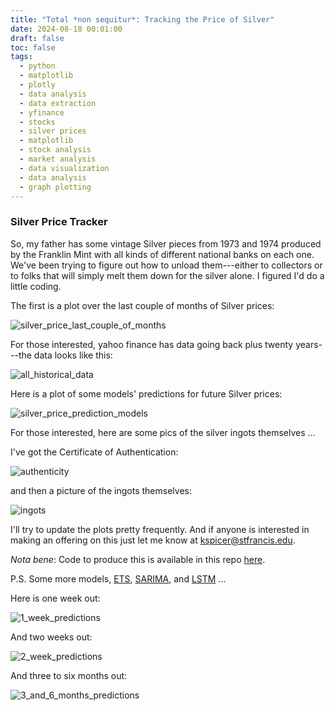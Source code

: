 ```yaml
---
title: "Total *non sequitur*: Tracking the Price of Silver"
date: 2024-08-18 00:01:00
draft: false
toc: false
tags:
  - python
  - matplotlib
  - plotly
  - data analysis
  - data extraction
  - yfinance
  - stocks
  - silver prices
  - matplotlib
  - stock analysis
  - market analysis
  - data visualization
  - data analysis
  - graph plotting
---
```


### Silver Price Tracker

So, my father has some vintage Silver pieces from 1973 and 1974 produced by the Franklin Mint with all kinds of different national banks on each one.  We've been trying to figure out how to unload them---either to collectors or to folks that will simply melt them down for the silver alone.  I figured I'd do a little coding.

The first is a plot over the last couple of months of Silver prices:

![silver_price_last_couple_of_months](/images/imgforblogposts/post_35/last_couple_of_months_plot.png)

For those interested, yahoo finance has data going back plus twenty years---the data looks like this:

![all_historical_data](images/imgforblogposts/post_35/all_yfinance_data.png)

Here is a plot of some models' predictions for future Silver prices:

![silver_price_prediction_models](/images/imgforblogposts/post_35/all_models_silver_prices.png)

For those interested, here are some pics of the silver ingots themselves ...

I've got the Certificate of Authentication:

![authenticity](/images/imgforblogposts/post_35/IMG_0016.jpeg)

and then a picture of the ingots themselves:

![ingots](/images/imgforblogposts/post_35/IMG_0017.jpeg)

I'll try to update the plots pretty frequently. And if anyone is interested in making an offering on this just let me know at [kspicer@stfrancis.edu](mailto:kspicer@stfrancis.edu).

*Nota bene*: Code to produce this is available in this repo [here](https://github.com/kspicer80/silver_price_tracking).

P.S. Some more models, [ETS](https://www.statsmodels.org/dev/examples/notebooks/generated/ets.html#), [SARIMA](https://en.wikipedia.org/wiki/Autoregressive_integrated_moving_average), and [LSTM](https://en.wikipedia.org/wiki/Long_short-term_memory) ...

Here is one week out:

![1_week_predictions](/images/imgforblogposts/post_35/lstm_and_other_model_predictions_1w.png)

And two weeks out:

![2_week_predictions](/images/imgforblogposts/post_35/lstm_and_other_model_predictions_1w.png)

And three to six months out:

![3_and_6_months_predictions](/images/imgforblogposts/post_35/lstm_and_other_model_predictions_3m_6m.png)

